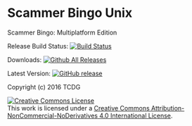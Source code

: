 # Scammer Bingo Unix
Scammer Bingo: Multiplatform Edition 

Release Build Status: [![Build Status](https://travis-ci.org/TCDG/ScammerBingoApp.svg?branch=master)](https://travis-ci.org/TCDG/ScammerBingoApp)

Downloads: 
[![Github All Releases](https://img.shields.io/github/downloads/TCDG/ScammerBingoApp/total.svg?maxAge=2592000)]()

Latest Version: [![GitHub release](https://img.shields.io/github/release/TCDG/ScammerBingoApp.svg?maxAge=2592000)](http://github.com/TCDG/ScammerBingoApp/releases/latest)

Copyright (c) 2016 TCDG

<a rel="license" href="http://creativecommons.org/licenses/by-nc-nd/4.0/"><img alt="Creative Commons License" style="border-width:0" src="https://i.creativecommons.org/l/by-nc-nd/4.0/88x31.png" /></a><br />This work is licensed under a <a rel="license" href="http://creativecommons.org/licenses/by-nc-nd/4.0/">Creative Commons Attribution-NonCommercial-NoDerivatives 4.0 International License</a>.
